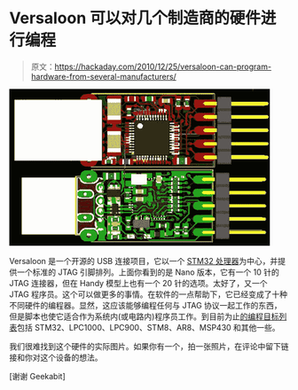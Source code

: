 # Versaloon 可以对几个制造商的硬件进行编程

> 原文：<https://hackaday.com/2010/12/25/versaloon-can-program-hardware-from-several-manufacturers/>

![](img/14db9a670669da65ea598a8cfbd1f030.png "versaloon-nano")

Versaloon 是一个开源的 USB 连接项目，它以一个 [STM32 处理器](http://hackaday.com/2010/10/12/arm-prototyping-on-the-cheap-with-stm32-discovery/)为中心，并提供一个标准的 JTAG 引脚排列。上面你看到的是 Nano 版本，它有一个 10 针的 JTAG 连接器，但在 Handy 模型上也有一个 20 针的选项。太好了，又一个 JTAG 程序员。这个可以做更多的事情。在软件的一点帮助下，它已经变成了十种不同硬件的编程器。显然，这应该能够编程任何与 JTAG 协议一起工作的东西，但是脚本也使它适合作为系统内(或电路内)程序员工作。到目前为止[的编程目标列表](http://www.versaloon.com/doc/versaloon/doc_versaloon_programmer_platform.html#doc_versaloon_programmer_connection_to_targets)包括 STM32、LPC1000、LPC900、STM8、AR8、MSP430 和其他一些。

我们很难找到这个硬件的实际图片。如果你有一个，拍一张照片，在评论中留下链接和你对这个设备的想法。

[谢谢 Geekabit]